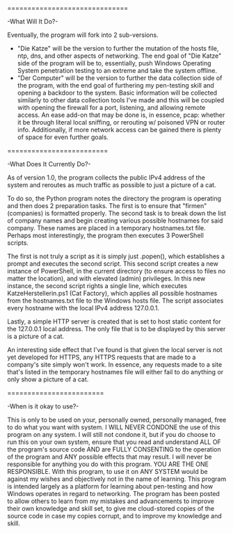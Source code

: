 ==============================

-What Will It Do?-

Eventually, the program will fork into 2 sub-versions. 
- "Die Katze" will be the version to further the mutation of the hosts file, ntp, dns, and other aspects of networking.
  The end goal of "Die Katze" side of the program will be to, essentially, push Windows Operating System penetration testing to an extreme and take the system offline.
- "Der Computer" will be the version to further the data collection side of the program, with the end goal of furthering my pen-testing skill and opening a backdoor to the system.
  Basic information will be collected similarly to other data collection tools I've made and this will be coupled with opening the firewall for a port, listening, and allowing remote access.
  An ease add-on that may be done is, in essence, pcap: whether it be through literal local sniffing, or rerouting w/ poisoned VPN or router info. Additionally, if more network access can be gained there is plenty of space for even further goals.

=========================

-What Does It Currently Do?-

As of version 1.0, the program collects the public IPv4 address of the system and reroutes as much traffic as possible to just a picture of a cat.

To do so, the Python program notes the directory the program is operating and then does 2 preparation tasks. The first is to ensure that "firmen" (companies) is formatted properly. 
The second task is to break down the list of company names and begin creating various possible hostnames for said company. These names are placed in a temporary hostnames.txt file.
Perhaps most interestingly, the program then executes 3 PowerShell scripts. 

The first is not truly a script as it is simply just .popen(), which establishes a prompt and executes the second script.
This second script creates a new instance of PowerShell, in the current directory (to ensure access to files no matter the location), and with elevated (admin) privileges. 
In this new instance, the second script rights a single line, which executes KatzeHerstellerin.ps1 (Cat Factory), which applies all possible hostnames from the hostnames.txt file to the Windows hosts file.
The script associates every hostname with the local IPv4 address 127.0.0.1.

Lastly, a simple HTTP server is created that is set to host static content for the 127.0.0.1 local address. The only file that is to be displayed by this server is a picture of a cat.

An interesting side effect that I've found is that given the local server is not yet developed for HTTPS, any HTTPS requests that are made to a company's site simply won't work.
In essence, any requests made to a site that's listed in the temporary hostnames file will either fail to do anything or only show a picture of a cat.

========================

-When is it okay to use?-

This is only to be used on your, personally owned, personally managed, free to do what you want with system. I WILL NEVER CONDONE the use of this program on any system.
I will still not condone it, but if you do choose to run this on your own system, ensure that you read and understand ALL OF the program's source code AND are FULLY CONSENTING to the operation of the program and ANY possible effects that may result.
I will never be responsible for anything you do with this program. YOU ARE THE ONE RESPONSIBLE. With this program, to use it on ANY SYSTEM would be against my wishes and objectively not in the name of learning.
This program is intended largely as a platform for learning about pen-testing and how Windows operates in regard to networking.
The program has been posted to allow others to learn from my mistakes and advancements to improve their own knowledge and skill set, to give me cloud-stored copies of the source code in case my copies corrupt, and to improve my knowledge and skill.
